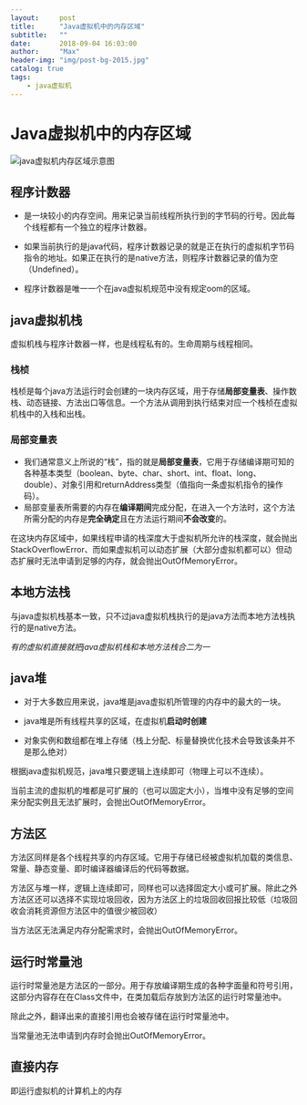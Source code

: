 ```yaml
---
layout:     post
title:      "Java虚拟机中的内存区域"
subtitle:   ""
date:       2018-09-04 16:03:00
author:     "Max"
header-img: "img/post-bg-2015.jpg"
catalog: true
tags:
    - java虚拟机
---
```


# Java虚拟机中的内存区域

![java虚拟机内存区域示意图](http://maxandroid.oss-cn-beijing.aliyuncs.com/18-9-4/38761418.jpg)

## 程序计数器

- 是一块较小的内存空间。用来记录当前线程所执行到的字节码的行号。因此每个线程都有一个独立的程序计数器。

- 如果当前执行的是java代码，程序计数器记录的就是正在执行的虚拟机字节码指令的地址。如果正在执行的是native方法，则程序计数器记录的值为空（Undefined）。

- 程序计数器是唯一一个在java虚拟机规范中没有规定oom的区域。

## java虚拟机栈

虚拟机栈与程序计数器一样，也是线程私有的。生命周期与线程相同。

### 栈桢

栈桢是每个java方法运行时会创建的一块内存区域，用于存储**局部变量表**、操作数栈、动态链接、方法出口等信息。一个方法从调用到执行结束对应一个栈桢在虚拟机栈中的入栈和出栈。

### 局部变量表

- 我们通常意义上所说的“栈”，指的就是**局部变量表**，它用于存储编译期可知的各种基本类型（boolean、byte、char、short、int、float、long、double）、对象引用和returnAddress类型（值指向一条虚拟机指令的操作码）。
- 局部变量表所需要的内存在**编译期间**完成分配，在进入一个方法时，这个方法所需分配的内存是**完全确定**且在方法运行期间**不会改变**的。

在这块内存区域中，如果线程申请的栈深度大于虚拟机所允许的栈深度，就会抛出StackOverflowError、而如果虚拟机可以动态扩展（大部分虚拟机都可以）但动态扩展时无法申请到足够的内存，就会抛出OutOfMemoryError。

## 本地方法栈

与java虚拟机栈基本一致，只不过java虚拟机栈执行的是java方法而本地方法栈执行的是native方法。

*有的虚拟机直接就把java虚拟机栈和本地方法栈合二为一*

## java堆

- 对于大多数应用来说，java堆是java虚拟机所管理的内存中的最大的一块。

- java堆是所有线程共享的区域，在虚拟机**启动时创建**
- 对象实例和数组都在堆上存储（栈上分配、标量替换优化技术会导致该条并不是那么绝对）

根据java虚拟机规范，java堆只要逻辑上连续即可（物理上可以不连续）。

当前主流的虚拟机的堆都是可扩展的（也可以固定大小），当堆中没有足够的空间来分配实例且无法扩展时，会抛出OutOfMemoryError。

## 方法区

方法区同样是各个线程共享的内存区域。它用于存储已经被虚拟机加载的类信息、常量、静态变量、即时编译器编译后的代码等数据。

方法区与堆一样，逻辑上连续即可，同样也可以选择固定大小或可扩展。除此之外方法区还可以选择不实现垃圾回收，因为方法区上的垃圾回收回报比较低（垃圾回收会消耗资源但方法区中的值很少被回收）

当方法区无法满足内存分配需求时，会抛出OutOfMemoryError。

## 运行时常量池

运行时常量池是方法区的一部分。用于存放编译期生成的各种字面量和符号引用，这部分内容存在在Class文件中，在类加载后存放到方法区的运行时常量池中。

除此之外，翻译出来的直接引用也会被存储在运行时常量池中。

当常量池无法申请到内存时会抛出OutOfMemoryError。

## 直接内存

即运行虚拟机的计算机上的内存